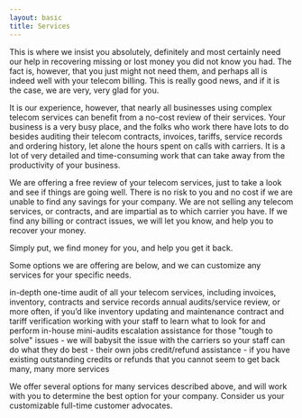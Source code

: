 ```yaml
---
layout: basic
title: Services
---
```


This is where we insist you absolutely, definitely and most certainly need our help in recovering missing or lost money you did not know you had.  The fact is, however, that you just might not need them, and perhaps all is indeed well with your telecom billing.  This is really good news, and if it is the case, we are very, very glad for you.  

It is our experience, however, that nearly all businesses using complex telecom services can benefit from a no-cost review of their services.  Your business is a very busy place, and the folks who work there have lots to do besides auditing their telecom contracts, invoices, tariffs, service records and ordering history, let alone the hours spent on calls with carriers.  It is a lot of very detailed and time-consuming work that can take away from the productivity of your business.

We are offering a free review of your telecom services, just to take a look and see if things are going well.  There is no risk to you and no cost if we are unable to find any savings for your company.  We are not selling any telecom services, or contracts, and are impartial as to which carrier you have.  If we find any billing or contract issues, we will let you know, and help you to recover your money.

Simply put, we find money for you, and help you get it back.

Some options we are offering are below, and we can customize any services for your specific needs.

 in-depth one-time audit of all your telecom services, including invoices, inventory, contracts and service records
 annual audits/service review, or more often, if you’d like
 inventory updating and maintenance 
 contract and tariff verification
 working with your staff to learn what to look for and perform in-house mini-audits
 escalation assistance for those "tough to solve" issues - we will babysit the issue with the carriers so your staff can do what they do best - their own jobs
 credit/refund assistance - if you have existing outstanding credits or refunds that you cannot seem to get back
 many, many more services

We offer several options for many services described above, and will work with you to determine the best option for your company.  Consider us your customizable full-time customer advocates.



